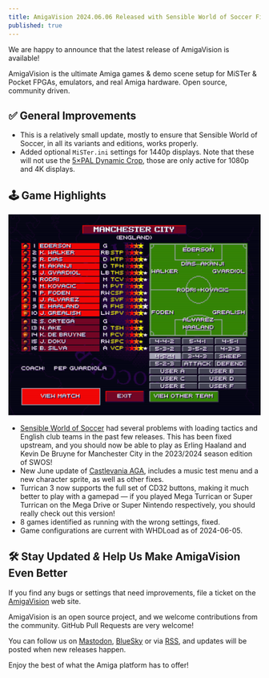 ```yaml
---
title: AmigaVision 2024.06.06 Released with Sensible World of Soccer Fixes, Castlevania & Turrican Updates
published: true
---
```


We are happy to announce that the latest release of AmigaVision is available!

AmigaVision is the ultimate Amiga games & demo scene setup for MiSTer & Pocket FPGAs, emulators, and real Amiga hardware. Open source, community driven.

## ✅ General Improvements

* This is a relatively small update, mostly to ensure that Sensible World of Soccer, in all its variants and editions, works properly.
* Added optional `MiSTer.ini` settings for 1440p displays. Note that these will not use the [5×PAL Dynamic Crop](https://amiga.vision/5x), those are only active for 1080p and 4K displays.

## 🕹️ Game Highlights

![Manchester City line-up in Sensible World of Soccer 2023/2024 edition](/images/mancity.png)

* [Sensible World of Soccer](https://sensiblesoccer.de) had several problems with loading tactics and English club teams in the past few releases. This has been fixed upstream, and you should now be able to play as Erling Haaland and Kevin De Bruyne for Manchester City in the 2023/2024 season edition of SWOS!
* New June update of [Castlevania AGA](https://danteretrodev.itch.io/akumajou-dracula-aga), includes a music test menu and a new character sprite, as well as other fixes.
* Turrican 3 now supports the full set of CD32 buttons, making it much better to play with a gamepad — if you played Mega Turrican or Super Turrican on the Mega Drive or Super Nintendo respectively, you should really check out this version!
* 8 games identified as running with the wrong settings, fixed.
* Game configurations are current with WHDLoad as of 2024-06-05.

## 🛠️ Stay Updated *&* Help Us Make AmigaVision Even Better

If you find any bugs or settings that need improvements, file a ticket on the [AmigaVision] web site. 

AmigaVision is an open source project, and we welcome contributions from the community. GitHub Pull Requests are very welcome!

You can follow us on [Mastodon], [BlueSky] or via [RSS], and updates will be posted when new releases happen.

Enjoy the best of what the Amiga platform has to offer!

[AmigaVision]:https://amiga.vision
[Mastodon]:https://mastodon.social/@amiga_vision
[BlueSky]:https://bsky.app/profile/amiga.vision
[RSS]:https://amiga.vision/feed.xml

